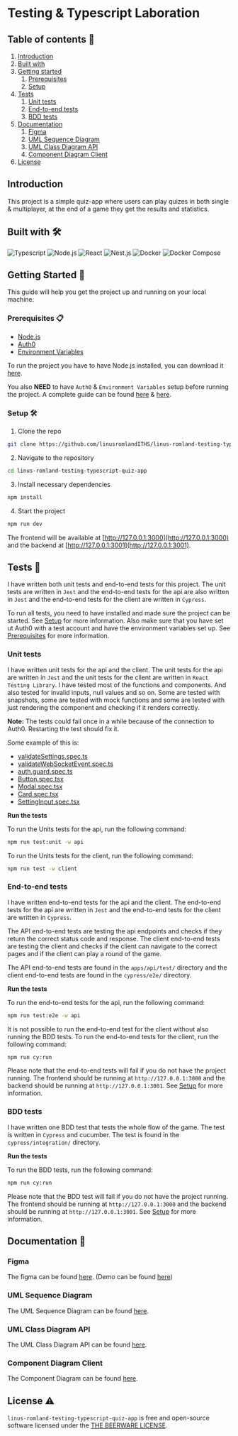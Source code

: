 # Testing & Typescript Laboration

## Table of contents 📖

1. [Introduction](#introduction)
2. [Built with](#built-with-%EF%B8%8F)
3. [Getting started](#getting-started-)
   1. [Prerequisites](#prerequisites-)
   2. [Setup](#setup-%EF%B8%8F)
4. [Tests](#tests-)
   1. [Unit tests](#unit-tests)
   2. [End-to-end tests](#end-to-end-tests)
   3. [BDD tests](#bdd-tests)
5. [Documentation](#documentation-)
   1. [Figma](#figma)
   2. [UML Sequence Diagram](#uml-sequence-diagram)
   3. [UML Class Diagram API](#uml-class-diagram-api)
   4. [Component Diagram Client](#component-diagram-client)
6. [License](#)

## Introduction

This project is a simple quiz-app where users can play quizes in both single & multiplayer, at the end of a game they get the results and statistics.

## Built with 🛠️

![Typescript](https://img.shields.io/badge/-Typescript-000000?style=for-the-badge&logo=typescript)
![Node.js](https://img.shields.io/badge/-Node.js-000000?style=for-the-badge&logo=node.js)
![React](https://img.shields.io/badge/-React-000000?style=for-the-badge&logo=react)
![Nest.js](https://img.shields.io/badge/-Nest.js-000000?style=for-the-badge&logo=nestjs)
![Docker](https://img.shields.io/badge/-Docker-000000?style=for-the-badge&logo=docker)
![Docker Compose](https://img.shields.io/badge/-Docker%20Compose-000000?style=for-the-badge&logo=docker)

## Getting Started 🚀

This guide will help you get the project up and running on your local machine.

### Prerequisites 📋

- [Node.js](https://nodejs.org/en/download/)
- [Auth0](docs/auth0/README.md)
- [Environment Variables](docs/environmentVariables.md)

To run the project you have to have Node.js installed, you can download it [here](https://nodejs.org/en/download/).

You also **NEED** to have `Auth0` & `Environment Variables` setup before running the project. A complete guide can be found [here](docs/auth0/README.md) & [here](docs/environmentVariables.md).

### Setup 🛠️

1. Clone the repo

```sh
git clone https://github.com/linusromlandITHS/linus-romland-testing-typescript-quiz-app.git
```

2. Navigate to the repository

```sh
cd linus-romland-testing-typescript-quiz-app
```

3. Install necessary dependencies

```sh
npm install
```

4. Start the project

```sh
npm run dev
```

The frontend will be available at [http://127.0.0.1:3000](http://127.0.0.1:3000) and the backend at [http://127.0.0.1:3001](http://127.0.0.1:3001).

## Tests 🧪

I have written both unit tests and end-to-end tests for this project. The unit tests are written in `Jest` and the end-to-end tests for the api are also written in `Jest` and the end-to-end tests for the client are written in `Cypress`.

To run all tests, you need to have installed and made sure the project can be started. See [Setup](#setup-%EF%B8%8F) for more information. Also make sure that you have set ut Auth0 with a test account and have the environment variables set up. See [Prerequisites](#prerequisites-) for more information.

### Unit tests

I have written unit tests for the api and the client. The unit tests for the api are written in `Jest` and the unit tests for the client are written in `React Testing Library`.
I have tested most of the functions and components. And also tested for invalid inputs, null values and so on. Some are tested with snapshots, some are tested with mock functions and some are tested with just rendering the component and checking if it renders correctly.

**Note:** The tests could fail once in a while because of the connection to Auth0. Restarting the test should fix it.

Some example of this is:

- [validateSettings.spec.ts](apps/api/src/utils/validateSettings.spec.ts)
- [validateWebSocketEvent.spec.ts](apps/api/src/utils/validateWebSocketEvent.spec.ts)
- [auth.guard.spec.ts](apps/api/src/guards/auth.guard.spec.ts)
- [Button.spec.tsx](apps/client/src/components/Button/Button.spec.tsx)
- [Modal.spec.tsx](apps/client/src/components/Modal/Modal.spec.tsx)
- [Card.spec.tsx](apps/client/src/routes/Landing/components/Card/Card.spec.tsx)
- [SettingInput.spec.tsx](apps/client/src/routes/Game/Lobby/components/SettingInput/SettingInput.spec.tsx)

**Run the tests**

To run the Units tests for the api, run the following command:

```sh
npm run test:unit -w api
```

To run the Units tests for the client, run the following command:

```sh
npm run test -w client
```

### End-to-end tests

I have written end-to-end tests for the api and the client. The end-to-end tests for the api are written in `Jest` and the end-to-end tests for the client are written in `Cypress`.

The API end-to-end tests are testing the api endpoints and checks if they return the correct status code and response. The client end-to-end tests are testing the client and checks if the client can navigate to the correct pages and if the client can play a round of the game.

The API end-to-end tests are found in the `apps/api/test/` directory and the client end-to-end tests are found in the `cypress/e2e/` directory.

**Run the tests**

To run the end-to-end tests for the api, run the following command:

```sh
npm run test:e2e -w api
```

It is not possible to run the end-to-end test for the client without also running the BDD tests. To run the end-to-end tests for the client, run the following command:

```sh
npm run cy:run
```

Please note that the end-to-end tests will fail if you do not have the project running. The frontend should be running at `http://127.0.0.1:3000` and the backend should be running at `http://127.0.0.1:3001`. See [Setup](#setup-%EF%B8%8F) for more information.

### BDD tests

I have written one BDD test that tests the whole flow of the game. The test is written in `Cypress` and cucumber. The test is found in the `cypress/integration/` directory.

**Run the tests**

To run the BDD tests, run the following command:

```sh
npm run cy:run
```

Please note that the BDD test will fail if you do not have the project running. The frontend should be running at `http://127.0.0.1:3000` and the backend should be running at `http://127.0.0.1:3001`. See [Setup](#setup-%EF%B8%8F) for more information.

## Documentation 📖

### Figma

The figma can be found [here](https://www.figma.com/file/cuS6InQjRn5unuer58cgD5/Testing-%26-Typescript-Laboration-1?node-id=7%3A367&t=DGA5jhKJV1e9mdjP-1).
(Demo can be found [here](https://www.figma.com/proto/cuS6InQjRn5unuer58cgD5/Testing-%26-Typescript-Laboration-1?node-id=7%3A368&scaling=min-zoom&page-id=7%3A367&starting-point-node-id=7%3A368&show-proto-sidebar=1))

### UML Sequence Diagram

The UML Sequence Diagram can be found [here](docs/sequenceDiagram.md).

### UML Class Diagram API

The UML Class Diagram API can be found [here](docs/classDiagramAPI.md).

### Component Diagram Client

The Component Diagram can be found [here](docs/componentDiagramClient.md).

## License ⚠️

`linus-romland-testing-typescript-quiz-app` is free and open-source software licensed under the [THE BEERWARE LICENSE](LICENSE).
